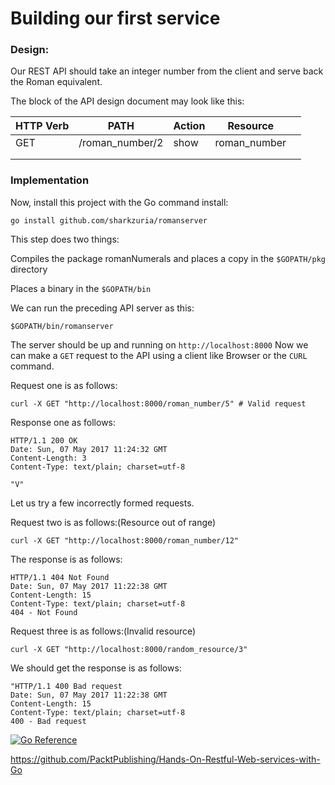 # Building our first service

### Design:

Our REST API should take an integer number from the client and serve back the Roman
equivalent.

The block of the API design document may look like this:

| **HTTP Verb** | **PATH**        | **Action** | **Resource** |   |
|---------------|-----------------|------------|--------------|---|
| GET           | /roman_number/2 | show       | roman_number |   |
|               |                 |            |              |   |
|               |                 |            |              |   |

### Implementation

Now, install this project with the Go command install:
    
    go install github.com/sharkzuria/romanserver

This step does two things:

Compiles the package romanNumerals and places a copy in the 
`$GOPATH/pkg` directory 

Places a binary in the `$GOPATH/bin`

We can run the preceding API server as this:

    $GOPATH/bin/romanserver

The server  should be up and running on `http://localhost:8000`
Now we can make a `GET` request to the API using a client like Browser or the `CURL` command.

Request one is as follows:
    
    curl -X GET "http://localhost:8000/roman_number/5" # Valid request

Response one as follows:

    HTTP/1.1 200 OK
    Date: Sun, 07 May 2017 11:24:32 GMT
    Content-Length: 3
    Content-Type: text/plain; charset=utf-8
    
    "V"

Let us try a few incorrectly formed requests.

Request two is as follows:(Resource out of range)

    curl -X GET "http://localhost:8000/roman_number/12" 
The response is as follows:

    HTTP/1.1 404 Not Found
    Date: Sun, 07 May 2017 11:22:38 GMT
    Content-Length: 15
    Content-Type: text/plain; charset=utf-8
    404 - Not Found

Request three is as follows:(Invalid resource)
    
    curl -X GET "http://localhost:8000/random_resource/3" 

We should get the response is as follows:

    "HTTP/1.1 400 Bad request
    Date: Sun, 07 May 2017 11:22:38 GMT
    Content-Length: 15
    Content-Type: text/plain; charset=utf-8
    400 - Bad request


[![Go Reference](https://pkg.go.dev/badge/net/http.svg)](https://pkg.go.dev/net/http)

https://github.com/PacktPublishing/Hands-On-Restful-Web-services-with-Go